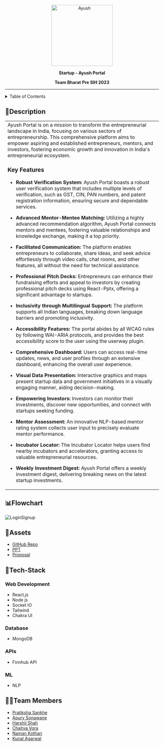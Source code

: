 <p align="center">
  <img src="https://github.com/psankhe28/pre-sih/assets/84843461/a1fb57e6-91cc-4d2e-ac52-837ae1de9487" alt="Ayush" width="200">
</p>
<p align="center">
  <b>Startup - Ayush Portal</b>
</p>
<p align="center">
  <b>Team Bharat</b>
  <b>Pre SIH 2023</b>
</p>
<hr>

<details>
<summary>Table of Contents</summary>

- [Description](#description)
- [Flowchart](#flowchart)
- [Assets](#assets)
- [Tech Stack](#tech-stack)
- [Team Members](#team-members)

</details>

## 📝Description

<table>
  <tr>
    <td>
Ayush Portal is on a mission to transform the entrepreneurial landscape in India, focusing on various sectors of entrepreneurship. This comprehensive platform aims to empower aspiring and established entrepreneurs, mentors, and investors, fostering economic growth and innovation in India's entrepreneurial ecosystem.

### Key Features

- **Robust Verification System:** Ayush Portal boasts a robust user verification system that includes multiple levels of verification, such as GST, CIN, PAN numbers, and patent registration information, ensuring secure and dependable services.

- **Advanced Mentor-Mentee Matching:** Utilizing a highly advanced recommendation algorithm, Ayush Portal connects mentors and mentees, fostering valuable relationships and knowledge exchange, making it a top priority.

- **Facilitated Communication:** The platform enables entrepreneurs to collaborate, share ideas, and seek advice effortlessly through video calls, chat rooms, and other features, all without the need for technical assistance.

- **Professional Pitch Decks:** Entrepreneurs can enhance their fundraising efforts and appeal to investors by creating professional pitch decks using React-Pptx, offering a significant advantage to startups.

- **Inclusivity through Multilingual Support:** The platform supports all Indian languages, breaking down language barriers and promoting inclusivity.

- **Accessibility Features:** The portal abides by all WCAG rules by following WAI-ARIA protocols, and provides the best accessibility score to the user using the userway plugin.

- **Comprehensive Dashboard:** Users can access real-time updates, news, and user profiles through an extensive dashboard, enhancing the overall user experience.

- **Visual Data Presentation:** Interactive graphics and maps present startup data and government initiatives in a visually engaging manner, aiding decision-making.

- **Empowering Investors:** Investors can monitor their investments, discover new opportunities, and connect with startups seeking funding.

- **Mentor Assessment:** An innovative NLP-based mentor rating system collects user input to precisely evaluate mentor performance.

- **Incubator Locator:** The Incubator Locator helps users find nearby incubators and accelerators, granting access to valuable entrepreneurial resources.

- **Weekly Investment Digest:** Ayush Portal offers a weekly investment digest, delivering breaking news on the latest startup investments.

   </td>
  </tr>
</table>

## 📊Flowchart
![LoginSignup](https://github.com/psankhe28/pre-sih/assets/82211574/27fd3808-e118-4462-98a3-5b233dc79c2d)


## 🔗Assets

- [GitHub Repo](https://github.com/psankhe28/pre-sih)
- [PPT](https://docs.google.com/presentation/d/1ib232jbuImGwqXSBhfGoWsikDvwsRh8K/edit?usp=drive_link&ouid=115976062447813507414&rtpof=true&sd=true)
- [Proposal](https://docs.google.com/document/d/1ItpnH9VlwRiv5IV1TeXOfMcfWitmsh56KJ3saOD53as/edit?usp=sharing)

## 🤖Tech-Stack

### Web Development

- React.js
- Node js
- Socket IO
- Tailwind
- Chakra UI

### Database

- MongoDB

### APIs

- Finnhub API

### ML

- NLP

## 👩‍💻Team Members

- [Pratiksha Sankhe](https://github.com/psankhe28)
- [Apurv Sonawane](https://github.com/Apurv428)
- [Harshil Shah](https://github.com/harshilshah99)
- [Chaitya Vora](https://github.com/vorachaitya)
- [Naman Kothari](https://github.com/NamanKothari5)
- [Kunal Agarwal](https://github.com/KunalA18)
